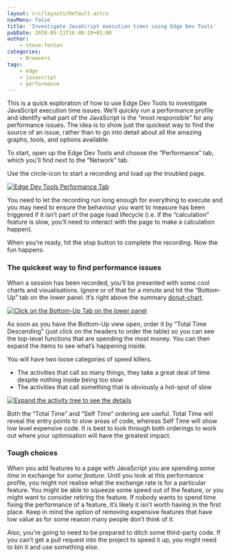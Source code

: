 ```yaml
---
layout: src/layouts/Default.astro
navMenu: false
title: 'Investigate JavaScript execution times using Edge Dev Tools'
pubDate: 2020-05-11T16:48:19+01:00
author:
    - steve-fenton
categories:
    - Browsers
tags:
    - edge
    - javascript
    - performance
---
```


This is a quick exploration of how to use Edge Dev Tools to investigate JavaScript execution time issues. We’ll quickly run a performance profile and identify what part of the JavaScript is the “most responsible” for any performance issues. The idea is to show just the quickest way to find the source of an issue, rather than to go into detail about all the amazing graphs, tools, and options available.

To start, open up the Edge Dev Tools and choose the “Performance” tab, which you’ll find next to the “Network” tab.

Use the circle-icon to start a recording and load up the troubled page.

[![Edge Dev Tools Performance Tab](https://www.stevefenton.co.uk/wp-content/uploads/2020/05/edge-dev-tools-performance-tab.jpg)](https://www.stevefenton.co.uk/2020/05/investigate-javascript-execution-times-using-edge-dev-tools/edge-dev-tools-performance-tab/)

You need to let the recording run long enough for everything to execute and you may need to ensure the behaviour you want to measure has been triggered if it isn’t part of the page load lifecycle (i.e. if the “calculation” feature is slow, you’ll need to interact with the page to make a calculation happen).

When you’re ready, hit the stop button to complete the recording. Now the fun happens.

### The quickest way to find performance issues

When a session has been recorded, you’ll be presented with some cool charts and visualisations. Ignore or of that for a minute and hit the “Bottom-Up” tab on the lower panel. It’s right above the summary [donut-chart](https://www.stevefenton.co.uk/2009/04/pie-charts-are-bad/).

[![Click on the Bottom-Up Tab on the lower panel](https://www.stevefenton.co.uk/wp-content/uploads/2020/05/edge-performance-profile.jpg)](https://www.stevefenton.co.uk/2020/05/investigate-javascript-execution-times-using-edge-dev-tools/edge-performance-profile/)

As soon as you have the Bottom-Up view open, order it by “Total Time Descending” (just click on the headers to order the table) so you can see the top-level functions that are spending the most money. You can then expand the items to see what’s happening inside.

You will have two loose categories of speed killers.

- The activities that call so many things, they take a great deal of time despite nothing inside being too slow
- The activities that call something that is obviously a hot-spot of slow

[![Expand the activity tree to see the details](https://www.stevefenton.co.uk/wp-content/uploads/2020/05/edge-performance-bottom-up-view.jpg)](https://www.stevefenton.co.uk/2020/05/investigate-javascript-execution-times-using-edge-dev-tools/edge-performance-bottom-up-view/)

Both the “Total Time” and “Self Time” ordering are useful. Total Time will reveal the entry points to slow areas of code, whereas Self Time will show low level expensive code. It is best to look through both orderings to work out where your optimisation will have the greatest impact.

### Tough choices

When you add features to a page with JavaScript you are spending *some time* in exchange for *some feature*. Until you look at this performance profile, you might not realise what the exchange rate is for a particular feature. You might be able to squeeze some speed out of the feature, or you might want to consider retiring the feature. If nobody wants to spend time fixing the performance of a feature, it’s likely it isn’t worth having in the first place. Keep in mind the option of removing expensive features that have low value as for some reason many people don’t think of it.

Also, you’re going to need to be prepared to ditch some third-party code. If you can’t get a pull request into the project to speed it up, you might need to bin it and use something else.